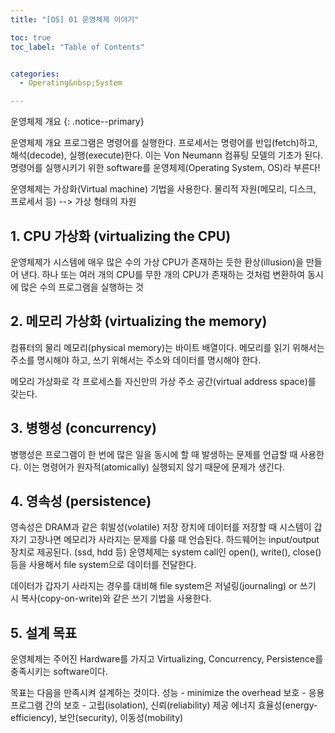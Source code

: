 ```yaml
---
title: "[OS] 01 운영체제 이야기"

toc: true
toc_label: "Table of Contents"


categories:
  - Operating&nbsp;System

---
```


운영체제 개요
{: .notice--primary}

운영체제 개요
프로그램은 명령어를 실행한다. 프로세서는 명령어를 반입(fetch)하고, 해석(decode), 실행(execute)한다.
이는 Von Neumann 컴퓨팅 모델의 기초가 된다.
명령어를 실행시키기 위한 software를 운영체제(Operating System, OS)라 부른다!

운영체제는 가상화(Virtual machine) 기법을 사용한다.
물리적 자원(메모리, 디스크, 프로세서 등) --> 가상 형태의 자원
  
## 1. CPU 가상화 (virtualizing the CPU)

운영체제가 시스템에 매우 많은 수의 가상 CPU가 존재하는 듯한 환상(illusion)을 만들어 낸다.
하나 또는 여러 개의 CPU를 무한 개의 CPU가 존재하는 것처럼 변환하여 동시에 많은 수의 프로그램을 실행하는 것


## 2. 메모리 가상화 (virtualizing the memory)
컴퓨터의 물리 메모리(physical memory)는 바이트 배열이다.
메모리를 읽기 위해서는 주소를 명시해야 하고, 쓰기 위해서는 주소와 데이터를 명시해야 한다.

메모리 가상화로 각 프로세스틑 자신만의 가상 주소 공간(virtual address space)를 갖는다.


## 3. 병행성 (concurrency)
병행성은 프로그램이 한 번에 많은 일을 동시에 할 때 발생하는 문제를 언급할 때 사용한다.
이는 명령어가 원자적(atomically) 실행되지 않기 때문에 문제가 생긴다.


## 4. 영속성 (persistence)
영속성은 DRAM과 같은 휘발성(volatile) 저장 장치에 데이터를 저장할 때 시스템이 갑자기 고장나면 메모리가 사라지는 문제를 다룰 때 언습된다.
하드웨어는 input/output 장치로 제공된다. (ssd, hdd 등)
운영체제는 system call인 open(), write(), close() 등을 사용해서 file system으로 데이터를 전달한다.

데이터가 갑자기 사라지는 경우를 대비해 file system은 저널링(journaling) or 쓰기 시 복사(copy-on-write)와 같은 쓰기 기법을 사용한다.

## 5. 설계 목표
운영체제는 주어진 Hardware를 가지고 Virtualizing, Concurrency, Persistence를 충족시키는 software이다.

목표는 다음을 만족시켜 설계하는 것이다.
성능 - minimize the overhead
보호 - 응용프로그램 간의 보호 - 고립(isolation), 신뢰(reliability) 제공
에너지 효율성(energy-efficiency), 보안(security), 이동성(mobility)


